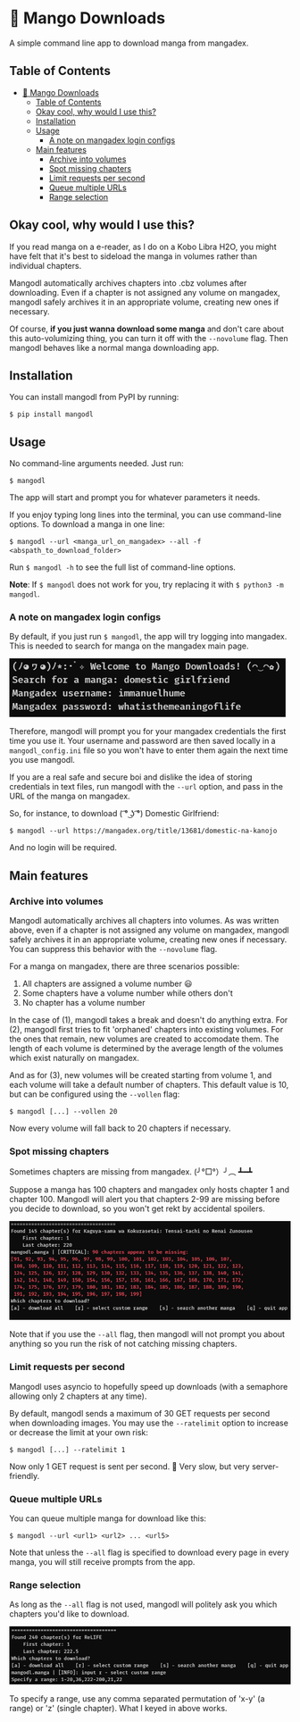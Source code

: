 # 🥭 Mango Downloads

A simple command line app to download manga from mangadex.

## Table of Contents

- [🥭 Mango Downloads](#-mango-downloads)
  - [Table of Contents](#table-of-contents)
  - [Okay cool, why would I use this?](#okay-cool-why-would-i-use-this)
  - [Installation](#installation)
  - [Usage](#usage)
    - [A note on mangadex login configs](#a-note-on-mangadex-login-configs)
  - [Main features](#main-features)
    - [Archive into volumes](#archive-into-volumes)
    - [Spot missing chapters](#spot-missing-chapters)
    - [Limit requests per second](#limit-requests-per-second)
    - [Queue multiple URLs](#queue-multiple-urls)
    - [Range selection](#range-selection)

## Okay cool, why would I use this?

If you read manga on a e-reader, as I do on a Kobo Libra H2O, you might have felt that it's best to sideload the manga in volumes rather than individual chapters.

Mangodl automatically archives chapters into .cbz volumes after downloading. Even if a chapter is not assigned any volume on mangadex, mangodl safely archives it in an appropriate volume, creating new ones if necessary.

Of course, **if you just wanna download some manga** and don't care about this auto-volumizing thing, you can turn it off with the `--novolume` flag. Then mangodl behaves like a normal manga downloading app.

## Installation

You can install mangodl from PyPI by running:

```
$ pip install mangodl
```

## Usage

No command-line arguments needed. Just run:

```
$ mangodl
```

The app will start and prompt you for whatever parameters it needs.

If you enjoy typing long lines into the terminal, you can use command-line options. To download a manga in one line:

```
$ mangodl --url <manga_url_on_mangadex> --all -f <abspath_to_download_folder>
```

Run `$ mangodl -h` to see the full list of command-line options.

**Note**: If `$ mangodl` does not work for you, try replacing it with `$ python3 -m mangodl`.

### A note on mangadex login configs

By default, if you just run `$ mangodl`, the app will try logging into mangadex. This is needed to search for manga on the mangadex main page.

![mangadex-login-prompt](https://github.com/immanuelhume/mangodl/blob/master/docs/assets/mangadex-login-prompt.png)

Therefore, mangodl will prompt you for your mangadex credentials the first time you use it. Your username and password are then saved locally in a `mangodl_config.ini` file so you won't have to enter them again the next time you use mangodl.

If you are a real safe and secure boi and dislike the idea of storing credentials in text files, run mangodl with the `--url` option, and pass in the URL of the manga on mangadex.

So, for instance, to download ( ͡° ͜ʖ ͡°) Domestic Girlfriend:

```
$ mangodl --url https://mangadex.org/title/13681/domestic-na-kanojo
```

And no login will be required.

## Main features

### Archive into volumes

Mangodl automatically archives all chapters into volumes. As was written above, even if a chapter is not assigned any volume on mangadex, mangodl safely archives it in an appropriate volume, creating new ones if necessary. You can suppress this behavior with the `--novolume` flag.

For a manga on mangadex, there are three scenarios possible:

1. All chapters are assigned a volume number 😃
2. Some chapters have a volume number while others don't
3. No chapter has a volume number

In the case of (1), mangodl takes a break and doesn't do anything extra. For (2), mangodl first tries to fit 'orphaned' chapters into existing volumes. For the ones that remain, new volumes are created to accomodate them. The length of each volume is determined by the average length of the volumes which exist naturally on mangadex.

And as for (3), new volumes will be created starting from volume 1, and each volume will take a default number of chapters. This default value is 10, but can be configured using the `--vollen` flag:

```
$ mangodl [...] --vollen 20
```

Now every volume will fall back to 20 chapters if necessary.

### Spot missing chapters

Sometimes chapters are missing from mangadex. (╯°□°）╯︵ ┻━┻

Suppose a manga has 100 chapters and mangadex only hosts chapter 1 and chapter 100. Mangodl will alert you that chapters 2-99 are missing before you decide to download, so you won't get rekt by accidental spoilers.

![missing-chapters-warning](https://github.com/immanuelhume/mangodl/blob/master/docs/assets/missing-chapters.png)

Note that if you use the `--all` flag, then mangodl will not prompt you about anything so you run the risk of not catching missing chapters.

### Limit requests per second

Mangodl uses asyncio to hopefully speed up downloads (with a semaphore allowing only 2 chapters at any time).

By default, mangodl sends a maximum of 30 GET requests per second when downloading images. You may use the `--ratelimit` option to increase or decrease the limit at your own risk:

```
$ mangodl [...] --ratelimit 1
```

Now only 1 GET request is sent per second. 🐢 Very slow, but very server-friendly.

### Queue multiple URLs

You can queue multiple manga for download like this:

```
$ mangodl --url <url1> <url2> ... <url5>
```

Note that unless the `--all` flag is specified to download every page in every manga, you will still receive prompts from the app.

### Range selection

As long as the `--all` flag is not used, mangodl will politely ask you which chapters you'd like to download.

![range-input](https://github.com/immanuelhume/mangodl/blob/master/docs/assets/range-input.png)

To specify a range, use any comma separated permutation of 'x-y' (a range) or 'z' (single chapter). What I keyed in above works.
